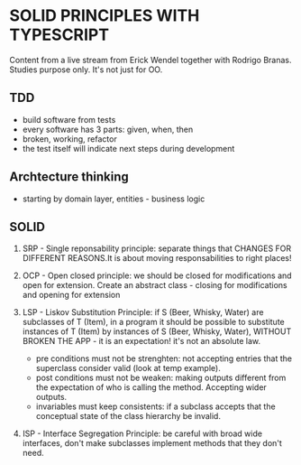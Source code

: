 # SOLID PRINCIPLES WITH TYPESCRIPT

Content from a live stream from Erick Wendel together with Rodrigo Branas.
Studies purpose only. It's not just for OO.

## TDD

- build software from tests
- every software has 3 parts: given, when, then
- broken, working, refactor
- the test itself will indicate next steps during development

## Archtecture thinking

- starting by domain layer, entities - business logic

## SOLID

1. SRP - Single reponsability principle: separate things that CHANGES FOR DIFFERENT REASONS.It is about moving responsabilities to right places!

2. OCP - Open closed principle: we should be closed for modifications and open for extension. Create an abstract class - closing for modifications and opening for extension

3. LSP - Liskov Substitution Principle: if S (Beer, Whisky, Water) are subclasses of T (Item), in a program it should be possible to substitute instances of T (Item) by instances of S (Beer, Whisky, Water), WITHOUT BROKEN THE APP - it is an expectation! it's not an absolute law.

   - pre conditions must not be strenghten: not accepting entries that the superclass consider valid (look at temp example).
   - post conditions must not be weaken: making outputs different from the expectation of who is calling the method. Accepting wider outputs.
   - invariables must keep consistents: if a subclass accepts that the conceptual state of the class hierarchy be invalid.

4. ISP - Interface Segregation Principle: be careful with broad wide interfaces, don't make subclasses implement methods that they don't need.
